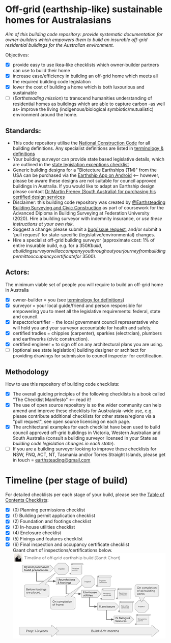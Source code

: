 # Off-grid (earthship-like) sustainable homes for Australasians

*Aim of this building code repository: provide systematic documentation for owner-builders which empowers them to build an insurable off-grid residential buildings for the Australian environment.*

Objectives:
 - [x] provide easy to use ikea-like checklists which owner-builder partners can use to build their home
 - [x] increase ease/efficiency in building an off-grid home which meets all the required building code legislation
 - [x] lower the cost of building a home which is both luxourious and sustainable
 - [ ] (*Earthsteading mission*) to transcend humanities understanding of residential homes as buildings which are able to capture carbon -as well as- improve the living (indigenous/biological symbiotic/mutualistic) environment around the home.

## Standards:
 * This code repository utilise the [National Construction Code](https://ncc.abcb.gov.au/) for all building definitions.  Any specialist definitions are listed in [terminology & definitions](https://github.com/earthsteading/earthship/blob/master/terminology.md)
 * Your building surveyor can provide state based legislative details, which are outlined in the [state legislation exceptions checklist](https://github.com/earthsteading/earthship/blob/master/checklist_state-legislation-exceptions.md)
 * Generic building designs for a "Biotecture Earthships (TM)" from the USA can be purchased via the [Earthship App on Android](https://play.google.com/store/apps/details?id=hr.apps.n207007048) <-- however, please be aware these designs are not suitable for council approved buildings in Australia.  If you would like to adapt an Earthship design please contact [Dr Martin Freney (South Australia) for purchasing his certified design services](https://www.earthshipecohomes.com.au/contact.html)
 * Disclaimer: this building code repository was created by [@Earthsteading Building Surveying and Civic Construction]() as part of coursework for the Advanced Diploma in Building Surveying at Federation University (2020). Hire a building surveyor with indemnity insurance, or _use these instructions at your own risk_.
 * Suggest a change: please submit a [bug/issue request](https://github.com/earthsteading/earthship/issues), and/or submit a 'pull request' for state-specific (legislative/environmental) changes.
 * Hire a specialist off-grid building surveyor (approximate cost: 1% of entire insurable build, e.g. for a $350K build, a building surveyor will accompany you throughout your journey from building permit to occupancy certificate for ~$3500).

## Actors:

The minimum viable set of people you will require to build an off-grid home in Australia
 - [x] owner-builder = you (see [terminology for definitions](https://github.com/earthsteading/earthship/blob/master/terminology.md))
 - [x] surveyor = your local guide/friend and person responsible for empowering you to meet all the legislative requirements: federal, state and council.
 - [x] inspector/certifier = the local government council representative who will hold you and your surveyor accountable for health and safety.
 - [x] certified tradies = chippies (carpenter), sparkies (electrcian), plumbers and earthworks (civic construction).
 - [x] certified engineer = to sign off on any architectural plans you are using.
 - [ ] [optional see state legislation] building designer or architect for providing drawings for submission to council inspector for certification.

## Methodology
How to use this repository of building code checklists:
  - [x] The overall guiding principles of the following checklists is a book called "The Checklist Manifesto" <-- read it!
  - [x] The use of open source repository is so the wider community can help amend and improve these checklists for Australasia-wide use, e.g. please contribute additional checklists for other states/regions via a "pull request", see open source licensing on each page.
  - [x] The architectural examples for each checklist have been used to build council approved off-grid buildings in Victoria, Western Australian and South Australia (consult a building surveyor licensed in your State as _building code legislation changes in each state_).
  - [ ] If you are a building surveyor looking to improve these checklists for NSW, FNQ, ACT, NT, Tasmania and/or Torres Straight Islands, please get in touch = earthsteading@gmail.com

# Timeline (per stage of build)
For detailed checklists per each stage of your build, please see the [Table of Contents Checklists](https://github.com/earthsteading/earthship/blob/master/toc-checklists.md):
 - [x] (0) Planning permissions checklist
 - [x] (1) Building permit application checklist
 - [x] (2) Foundation and footings checklist
 - [x] (3) In-house utilities checklist
 - [x] (4) Enclosure checklist
 - [x] (5) Fixings and features checklist
 - [x] (6) Final inspection and occupancy certificate checklist  
Gaant chart of inspections/certifications below.
![timeline](https://github.com/earthsteading/earthship/blob/6aa91d0350f3b0c7300f9c58c15da8eabef949ed/Gaant_v2.png "Gaant chart of build estimate timelines")

